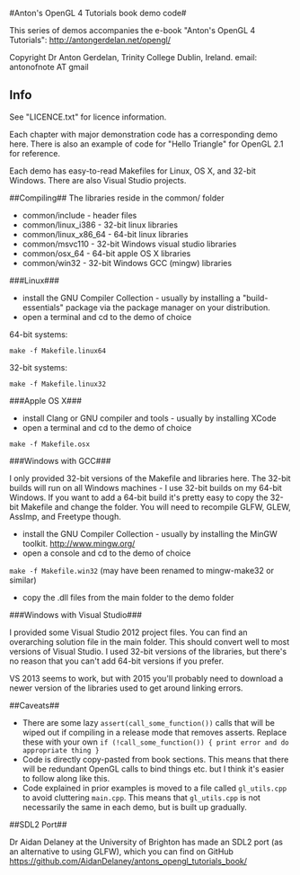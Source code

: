 #Anton's OpenGL 4 Tutorials book demo code#

This series of demos accompanies the e-book "Anton's OpenGL 4 Tutorials":
http://antongerdelan.net/opengl/

Copyright Dr Anton Gerdelan, Trinity College Dublin, Ireland.
email: antonofnote AT gmail

## Info ##

See "LICENCE.txt" for licence information.

Each chapter with major demonstration code has a corresponding demo here.
There is also an example of code for "Hello Triangle" for OpenGL 2.1 for
reference.

Each demo has easy-to-read Makefiles for Linux, OS X, and 32-bit Windows.
There are also Visual Studio projects.

##Compiling##
The libraries reside in the common/ folder

* common/include - header files
* common/linux_i386 - 32-bit linux libraries
* common/linux_x86_64 - 64-bit linux libraries
* common/msvc110 - 32-bit Windows visual studio libraries
* common/osx_64 - 64-bit apple OS X libraries
* common/win32 - 32-bit Windows GCC (mingw) libraries

###Linux###

* install the GNU Compiler Collection - usually by installing a
"build-essentials" package via the package manager on your distribution.
* open a terminal and cd to the demo of choice

64-bit systems:

`make -f Makefile.linux64`

32-bit systems:

`make -f Makefile.linux32`

###Apple OS X###

* install Clang or GNU compiler and tools - usually by installing XCode
* open a terminal and cd to the demo of choice

`make -f Makefile.osx`

###Windows with GCC###

I only provided 32-bit versions of the Makefile and libraries here.
The 32-bit builds will run on all Windows machines - I use 32-bit builds on my
64-bit Windows.
If you want to add a 64-bit build it's pretty easy to copy the 32-bit Makefile and change
the folder. You will need to recompile GLFW, GLEW, AssImp, and Freetype though.

* install the GNU Compiler Collection - usually by installing the MinGW toolkit.
http://www.mingw.org/
* open a console and cd to the demo of choice

`make -f Makefile.win32` (may have been renamed to mingw-make32 or similar)

* copy the .dll files from the main folder to the demo folder

###Windows with Visual Studio###

I provided some Visual Studio 2012 project files.
You can find an overarching solution file in the main folder. This should
convert well to most versions of Visual Studio. I used 32-bit versions of the
libraries, but there's no reason that you can't add 64-bit versions if you
prefer.

VS 2013 seems to work, but with 2015 you'll probably need to download a newer
version of the libraries used to get around linking errors. 

##Caveats##

* There are some lazy `assert(call_some_function())` calls that will be wiped out if compiling in a release mode that removes asserts. Replace these with your own `if (!call_some_function()) { print error and do appropriate thing }`
* Code is directly copy-pasted from book sections. This means that there will be redundant OpenGL calls to bind things etc. but I think it's easier to follow along like this.
* Code explained in prior examples is moved to a file called `gl_utils.cpp` to avoid cluttering `main.cpp`. This means that `gl_utils.cpp` is not necessarily the same in each demo, but is built up gradually.

##SDL2 Port##

Dr Aidan Delaney at the University of Brighton has made an SDL2 port (as an
alternative to using GLFW), which you can find on GitHub
https://github.com/AidanDelaney/antons_opengl_tutorials_book/
